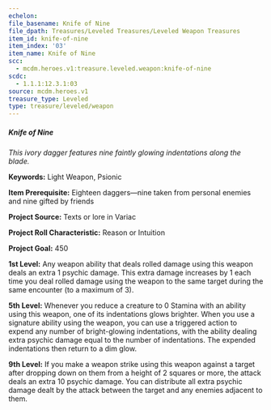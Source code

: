 ```yaml
---
echelon:
file_basename: Knife of Nine
file_dpath: Treasures/Leveled Treasures/Leveled Weapon Treasures
item_id: knife-of-nine
item_index: '03'
item_name: Knife of Nine
scc:
  - mcdm.heroes.v1:treasure.leveled.weapon:knife-of-nine
scdc:
  - 1.1.1:12.3.1:03
source: mcdm.heroes.v1
treasure_type: Leveled
type: treasure/leveled/weapon
---
```


##### Knife of Nine

*This ivory dagger features nine faintly glowing indentations along the blade.*

**Keywords:** Light Weapon, Psionic

**Item Prerequisite:** Eighteen daggers—nine taken from personal enemies and nine gifted by friends

**Project Source:** Texts or lore in Variac

**Project Roll Characteristic:** Reason or Intuition

**Project Goal:** 450

**1st Level:** Any weapon ability that deals rolled damage using this weapon deals an extra 1 psychic damage. This extra damage increases by 1 each time you deal rolled damage using the weapon to the same target during the same encounter (to a maximum of 3).

**5th Level:** Whenever you reduce a creature to 0 Stamina with an ability using this weapon, one of its indentations glows brighter. When you use a signature ability using the weapon, you can use a triggered action to expend any number of bright-glowing indentations, with the ability dealing extra psychic damage equal to the number of indentations. The expended indentations then return to a dim glow.

**9th Level:** If you make a weapon strike using this weapon against a target after dropping down on them from a height of 2 squares or more, the attack deals an extra 10 psychic damage. You can distribute all extra psychic damage dealt by the attack between the target and any enemies adjacent to them.
